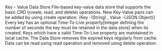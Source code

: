 Key - Value Data Store
File-based key-value data store that supports the basic CRD (create, read, and delete)
operations.
New Key-Value pairs can be added by using create operation. [Key -(String) , Value -(JSON Object)]
Every key has an optional Time-To-Live property[Integer defining the number of seconds
the key must be retained in the data store] when its created.
Keys which have a valid Time-To-Live property are maintained in local cache.
The Data Store removes the expired keys regularly from cache.
Data can be read using read operation and removed using delete operation.


